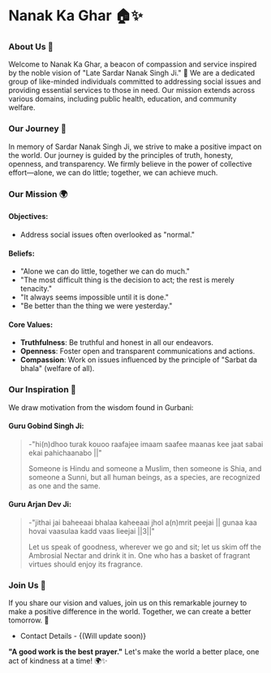 # Nanak Ka Ghar 🏠✨

### About Us 👋

Welcome to Nanak Ka Ghar, a beacon of compassion and service inspired by the noble vision of "Late Sardar Nanak Singh Ji." 🌟 We are a dedicated group of like-minded individuals committed to addressing social issues and providing essential services to those in need. Our mission extends across various domains, including public health, education, and community welfare.

### Our Journey 🚀

In memory of Sardar Nanak Singh Ji, we strive to make a positive impact on the world. Our journey is guided by the principles of truth, honesty, openness, and transparency. We firmly believe in the power of collective effort—alone, we can do little; together, we can achieve much.

### Our Mission 🌍

#### Objectives:
- Address social issues often overlooked as "normal."

#### Beliefs:
- "Alone we can do little, together we can do much."
- "The most difficult thing is the decision to act; the rest is merely tenacity."
- "It always seems impossible until it is done."
- "Be better than the thing we were yesterday."

#### Core Values:
- **Truthfulness**: Be truthful and honest in all our endeavors.
- **Openness**: Foster open and transparent communications and actions.
- **Compassion**: Work on issues influenced by the principle of "Sarbat da bhala" (welfare of all).

### Our Inspiration 💬

We draw motivation from the wisdom found in Gurbani:

#### Guru Gobind Singh Ji:
> -"hi(n)dhoo turak kouoo raafajee imaam saafee maanas kee jaat sabai ekai pahichaanabo ||"
> 
> Someone is Hindu and someone a Muslim, then someone is Shia, and someone a Sunni, but all human beings, as a species, are recognized as one and the same.

#### Guru Arjan Dev Ji:
> -"jithai jai baheeaai bhalaa kaheeaai jhol a(n)mrit peejai ||  gunaa kaa hovai vaasulaa kadd vaas lieejai ||3||"
> 
> Let us speak of goodness, wherever we go and sit; let us skim off the Ambrosial Nectar and drink it in.
> One who has a basket of fragrant virtues should enjoy its fragrance.

### Join Us 🤝

If you share our vision and values, join us on this remarkable journey to make a positive difference in the world. Together, we can create a better tomorrow. 🌈

- Contact Details - {(Will update soon)}
>
**"A good work is the best prayer."**
Let's make the world a better place, one act of kindness at a time! 🌍✨
